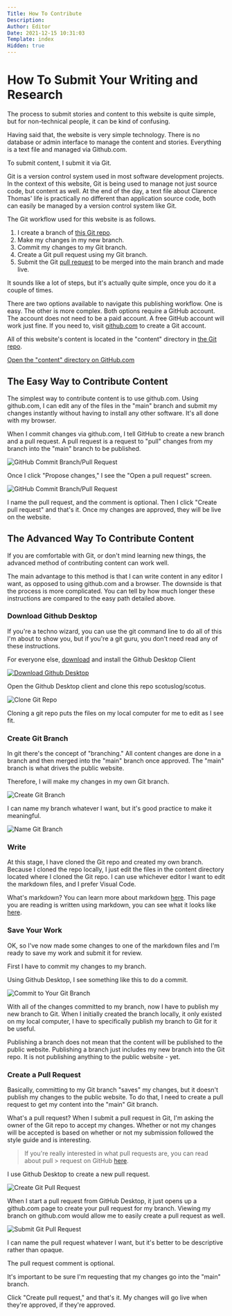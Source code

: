 ```yaml
---
Title: How To Contribute
Description: 
Author: Editor
Date: 2021-12-15 10:31:03
Template: index
Hidden: true
---
```

# How To Submit Your Writing and Research

The process to submit stories and content to this website is quite simple, but for non-technical people, it can be kind of confusing.

Having said that, the website is very simple technology. There is no database or admin interface to manage the content and stories. Everything is a text file and managed via Github.com.

To submit content, I submit it via Git.

Git is a version control system used in most software development projects. In the context of this website, Git is being used to manage not just source code, but content as well. At the end of the day, a text file about Clarence Thomas' life is practically no different than application source code, both can easily be managed by a version control system like Git.

The Git workflow used for this website is as follows.
  1. I create a branch of [this Git repo](https://github.com/scotuslog/scotus).
  2. Make my changes in my new branch.
  3. Commit my changes to my Git branch.
  4. Create a Git pull request using my Git branch.
  5. Submit the Git [pull request](https://docs.github.com/en/pull-requests/collaborating-with-pull-requests/proposing-changes-to-your-work-with-pull-requests/about-pull-requests) to be merged into the main branch and made live.

It sounds like a lot of steps, but it's actually quite simple, once you do it a couple of times.

There are two options available to navigate this publishing workflow. One is easy. The other is more complex. Both options require a GitHub account. The account does not need to be a paid account. A free GitHub account will work just fine. If you need to, visit [github.com](https://github.com "Visit github.com") to create a Git account.

All of this website's content is located in the "content" directory in [the Git repo](https://github.com/scotuslog/scotus).

[Open the "content" directory on GitHub.com](https://github.com/scotuslog/scotus/tree/main/content "Open content directory on Github.com")

## The Easy Way to Contribute Content
The simplest way to contribute content is to use github.com. Using github.com, I can edit any of the files in the "main" branch and submit my changes instantly without having to install any other software. It's all done with my browser.

When I commit changes via github.com, I tell GitHub to create a new branch and a pull request. A pull request is a request to "pull" changes from my branch into the "main" branch to be published.

![GitHub Commit Branch/Pull Request](%assets_url%/git-contribute-hub-commit.png)

Once I click "Propose changes," I see the "Open a pull request" screen.

![GitHub Commit Branch/Pull Request](%assets_url%/git-contribute-hub-open-pr.png)

I name the pull request, and the comment is optional. Then I click "Create pull request" and that's it. Once my changes are approved, they will be live on the website.

## The Advanced Way To Contribute Content
If you are comfortable with Git, or don't mind learning new things, the advanced method of contributing content can work well.

The main advantage to this method is that I can write content in any editor I want, as opposed to using github.com and a browser. The downside is that the process is more complicated. You can tell by how much longer these instructions are compared to the easy path detailed above.

### Download Github Desktop
If you're a techno wizard, you can use the git command line to do all of this I'm about to show you, but if you're a git guru, you don't need read any of these instructions.

For everyone else, [download](https://desktop.github.com/ "Download Github Desktop") and install the Github Desktop Client

[![Download Github Desktop](%assets_url%/git-desktop-icon.svg)](https://desktop.github.com/ "Download Github Desktop")

Open the Github Desktop client and clone this repo scotuslog/scotus.

![Clone Git Repo](%assets_url%/git-contribute-clone.png)

Cloning a git repo puts the files on my local computer for me to edit as I see fit.

### Create Git Branch
In git there's the concept of "branching." All content changes are done in a branch and then merged into the "main" branch once approved. The "main" branch is what drives the public website.

Therefore, I will make my changes in my own Git branch.

![Create Git Branch](%assets_url%/git-contribute-branch.png)

I can name my branch whatever I want, but it's good practice to make it meaningful.

![Name Git Branch](%assets_url%/git-contribute-name.png)

### Write
At this stage, I have cloned the Git repo and created my own branch. Because I cloned the repo locally, I just edit the files in the content directory located where I cloned the Git repo. I can use whichever editor I want to edit the markdown files, and I prefer Visual Code.

What's markdown? You can learn more about markdown [here](https://www.markdownguide.org). This page you are reading is written using markdown, you can see what it looks like [here](https://github.com/scotuslog/scotus/blob/main/content/howto-contribute.md).

### Save Your Work
OK, so I've now made some changes to one of the markdown files and I'm ready to save my work and submit it for review.

First I have to commit my changes to my branch.

Using Github Desktop, I see something like this to do a commit.

![Commit to Your Git Branch](%assets_url%/git-contribute-commit.png)

With all of the changes committed to my branch, now I have to publish my new branch to Git. When I initially created the branch locally, it only existed on my local computer, I have to specifically publish my branch to Git for it be useful.

Publishing a branch does not mean that the content will be published to the public website. Publishing a branch just includes my new branch into the Git repo. It is not publishing anything to the public website - yet.

### Create a Pull Request
Basically, committing to my Git branch "saves" my changes, but it doesn't publish my changes to the public website. To do that, I need to create a pull request to get my content into the "main" Git branch.

What's a pull request? When I submit a pull request in Git, I'm asking the owner of the Git repo to accept my changes. Whether or not my changes will be accepted is based on whether or not my submission followed the style guide and is interesting.

> If you're really interested in what pull requests are, you can read about pull > request on GitHub [here](https://docs.github.com/en/pull-requests/collaborating-with-pull-requests/proposing-changes-to-your-work-with-pull-requests/about-pull-requests).

I use Github Desktop to create a new pull request.

![Create Git Pull Request](%assets_url%/git-contribute-create-pr.png)

When I start a pull request from GitHub Desktop, it just opens up a github.com page to create your pull request for my branch. Viewing my branch on github.com would allow me to easily create a pull request as well.

![Submit Git Pull Request](%assets_url%/git-contribute-submit-pr.png)

I can name the pull request whatever I want, but it's better to be descriptive rather than opaque.

The pull request comment is optional.

It's important to be sure I'm requesting that my changes go into the "main" branch.

Click "Create pull request," and that's it. My changes will go live when they're approved, if they're approved.
